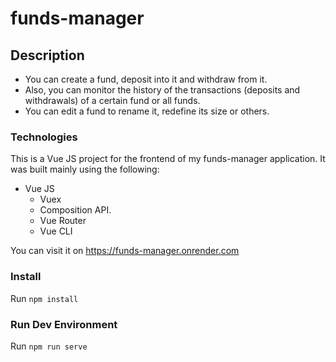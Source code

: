 # funds-manager

## Description

- You can create a fund, deposit into it and withdraw from it. 
- Also, you can monitor the history of the transactions (deposits and withdrawals) of a certain fund or all funds.
- You can edit a fund to rename it, redefine its size or others.
### Technologies
This is a Vue JS project for the frontend of my funds-manager application. It was built mainly using the following: 
- Vue JS
    - Vuex
    - Composition API.
    - Vue Router
    - Vue CLI

You can visit it on https://funds-manager.onrender.com

### Install
Run `npm install`

### Run Dev Environment
Run `npm run serve`